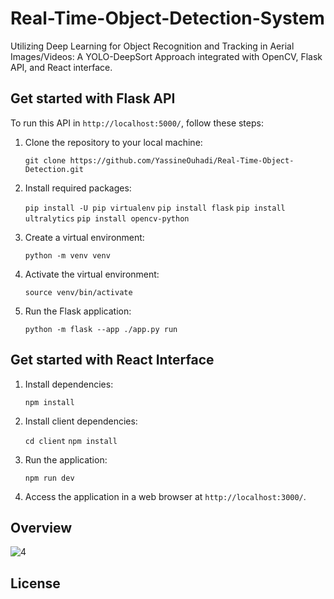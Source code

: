 # Real-Time-Object-Detection-System

Utilizing Deep Learning for Object Recognition and Tracking in Aerial Images/Videos: A YOLO-DeepSort Approach integrated with OpenCV, Flask API, and React interface.

## Get started with Flask API

To run this API in `http://localhost:5000/`, follow these steps:

1. Clone the repository to your local machine:

   `git clone https://github.com/YassineOuhadi/Real-Time-Object-Detection.git`
   
2. Install required packages:

   `pip install -U pip virtualenv`
   `pip install flask`
   `pip install ultralytics`
   `pip install opencv-python`
   
3. Create a virtual environment:

   `python -m venv venv`
   
4. Activate the virtual environment:

   `source venv/bin/activate`
   
5. Run the Flask application:

   `python -m flask --app ./app.py run`
   
## Get started with React Interface

1. Install dependencies:

   `npm install`
   
2. Install client dependencies:

   `cd client`
   `npm install`
   
3. Run the application:

   `npm run dev`
   
4. Access the application in a web browser at `http://localhost:3000/`.

## Overview

![4](https://github.com/YassineOuhadi/Real-Time-Object-Detection/assets/109771302/87e47f20-9050-4ff5-8968-13105d08f75b)

## License
